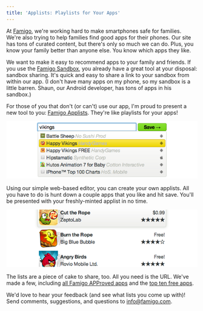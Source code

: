 ```yaml
---
title: 'Applists: Playlists for Your Apps'
---
```


At [Famigo][1], we're working hard to make smartphones safe for
families. We're also trying to help families find good apps for
their phones. Our site has tons of curated content, but there's
only so much we can do. Plus, you know your family better than
anyone else. You know which apps they like.

We want to make it easy to recommend apps to your family and
friends. If you use the [Famigo Sandbox][2], you already have a
great tool at your disposal: sandbox sharing. It's quick and easy
to share a link to your sandbox from within our app. (I don't have
many apps on my phone, so my sandbox is a little barren. Shaun,
our Android developer, has tons of apps in his sandbox.)

For those of you that don't (or can't) use our app, I'm proud to
present a new tool to you: [Famigo Applists][3]. They're like
playlists for your apps!

![Screenshot of creating an applist][4]

Using our simple web-based editor, you can create your own applists.
All you have to do is hunt down a couple apps that you like and hit
save. You'll be presented with your freshly-minted applist in no
time.

![Screenshot of an applist][5]

The lists are a piece of cake to share, too. All you need is the
URL. We've made a few, including [all Famigo APProved apps][6] and
the [top ten free apps][7].

We'd love to hear your feedback (and see what lists you come up
with)! Send comments, suggestions, and questions to [info@famigo.com][8].

[1]: http://www.famigo.com
[2]: https://play.google.com/store/apps/details?id=com.famigo.sandbox
[3]: http://www.famigo.com/applists/
[4]: /static/images/2011/11/02/applist-creation.png
[5]: /static/images/2011/11/02/applist.png
[6]: http://www.famigo.com/applists/4eb1f162cea0992b550121e2/
[7]: http://www.famigo.com/applists/4eb1f295cea0992b55012d6d/
[8]: mailto:info@famigo.com?subject=Famigo+Applists
